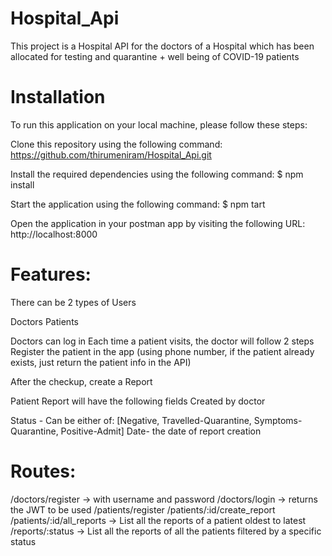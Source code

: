 # Hospital_Api

This project is a Hospital API for the doctors of a Hospital which has been allocated for testing and quarantine + well being of COVID-19 patients

# Installation

To run this application on your local machine, please follow these steps:

Clone this repository using the following command: https://github.com/thirumeniram/Hospital_Api.git

Install the required dependencies using the following command: $ npm install

Start the application using the following command: $ npm  tart

Open the application in your postman app by visiting the following URL: http://localhost:8000

# Features:

There can be 2 types of Users

Doctors
Patients

Doctors can log in
Each time a patient visits, the doctor will follow 2 steps
Register the patient in the app (using phone number, if the patient already exists, just return the patient info in the API)

After the checkup, create a Report

Patient Report will have the following fields
Created by doctor

Status - Can be either of: [Negative, Travelled-Quarantine, Symptoms-Quarantine, Positive-Admit]
Date- the date of report creation


# Routes:

/doctors/register → with username and password
/doctors/login → returns the JWT to be used
/patients/register
/patients/:id/create_report
/patients/:id/all_reports → List all the reports of a patient oldest to latest
/reports/:status → List all the reports of all the patients filtered by a specific status
